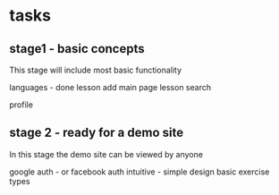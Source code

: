 tasks 
=====

stage1 - basic concepts
-----------------------
This stage will include most basic functionality 


languages - done 
lesson add
main page lesson search


profile 


stage 2 - ready for a demo site
-------------------------------
In this stage the demo site can be viewed by anyone 


google auth - or facebook auth 
intuitive - simple design
basic exercise types






